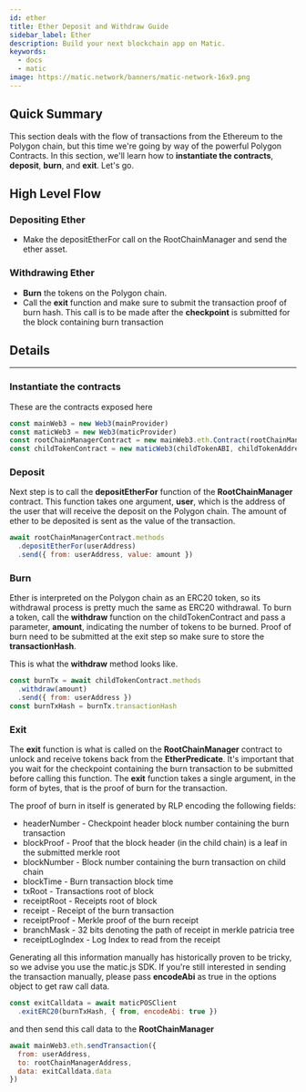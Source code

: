 ```yaml
---
id: ether
title: Ether Deposit and Withdraw Guide
sidebar_label: Ether
description: Build your next blockchain app on Matic.
keywords:
  - docs
  - matic
image: https://matic.network/banners/matic-network-16x9.png
---
```


## Quick Summary

This section deals with the flow of transactions from the Ethereum to the Polygon chain, but this time we're going by way of the powerful Polygon Contracts. In this section, we'll learn how to **instantiate the contracts**, **deposit**, **burn**, and **exit**. Let's go.

## High Level Flow

### Depositing Ether

- Make the depositEtherFor call on the RootChainManager and send the ether asset.

### Withdrawing Ether

- **Burn** the tokens on the Polygon chain.
- Call the **exit** function and make sure to submit the transaction proof of burn hash. This call is to be made after the **checkpoint** is submitted for the block containing burn transaction 

## Details
---

### Instantiate the contracts
These are the contracts exposed here

```js
const mainWeb3 = new Web3(mainProvider)
const maticWeb3 = new Web3(maticProvider)
const rootChainManagerContract = new mainWeb3.eth.Contract(rootChainManagerABI, rootChainManagerAddress)
const childTokenContract = new maticWeb3(childTokenABI, childTokenAddress)
```

### Deposit
Next step is to call the **depositEtherFor** function of the **RootChainManager** contract. This function takes one argument, **user**, which is the address of the user that will receive the deposit on the Polygon chain. The amount of ether to be deposited is sent as the value of the transaction. 

```js
await rootChainManagerContract.methods
  .depositEtherFor(userAddress)
  .send({ from: userAddress, value: amount })
```

### Burn
Ether is interpreted on the Polygon chain as an ERC20 token, so its withdrawal process is pretty much the same as ERC20 withdrawal. To burn a token, call the **withdraw** function on the childTokenContract and pass a parameter, **amount**, indicating the number of tokens to be burned. Proof of burn need to be submitted at the exit step so make sure to store the **transactionHash**.

This is what the **withdraw** method looks like.

```js
const burnTx = await childTokenContract.methods
  .withdraw(amount)
  .send({ from: userAddress })
const burnTxHash = burnTx.transactionHash
```

### Exit
The **exit** function is what is called on the **RootChainManager** contract to unlock and receive tokens back from the **EtherPredicate**. It's important that you wait for the checkpoint containing the burn transaction to be submitted before calling this function. The **exit** function takes a single argument, in the form of bytes, that is the proof of burn for the transaction.

The proof of burn in itself is generated by RLP encoding the following fields:

- headerNumber - Checkpoint header block number containing the burn transaction
- blockProof - Proof that the block header (in the child chain) is a leaf in the submitted merkle root
- blockNumber - Block number containing the burn transaction on child chain
- blockTime - Burn transaction block time
- txRoot - Transactions root of block
- receiptRoot - Receipts root of block
- receipt - Receipt of the burn transaction
- receiptProof - Merkle proof of the burn receipt
- branchMask - 32 bits denoting the path of receipt in merkle patricia tree
- receiptLogIndex - Log Index to read from the receipt

Generating all this information manually has historically proven to be tricky, so we advise you use the matic.js SDK. If you're still interested in sending the transaction manually, please pass **encodeAbi**  as true in the options object to get raw call data.

```js
const exitCalldata = await maticPOSClient
  .exitERC20(burnTxHash, { from, encodeAbi: true })
```

and then send this call data to the **RootChainManager**

```js
await mainWeb3.eth.sendTransaction({
  from: userAddress,
  to: rootChainManagerAddress,
  data: exitCalldata.data
})
```

